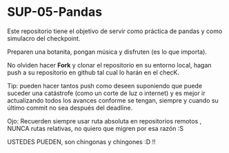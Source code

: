 # SUP-05-Pandas
Este repositorio tiene el objetivo de servir como práctica de pandas y como simulacro del checkpoint. 

Preparen una botanita, pongan música y disfruten (es lo que importa). 

No olviden hacer **Fork** y clonar el repositorio en su entorno local, hagan push a su repositorio en github tal cual lo harán en el checK. 

Tip: pueden hacer tantos push como deseen suponiendo que puede suceder una catástrofe (como un corte de luz o internet) y es mejor ir actualizando todos los avances conforme se tengan, siempre y cuando su último commit no sea después del deadline. 

Ojo: Recuerden siempre usar ruta absoluta en repositorios remotos , NUNCA rutas relativas, no quiero que migren por esa razón :S 

USTEDES PUEDEN, son chingonas y chingones :D !!
